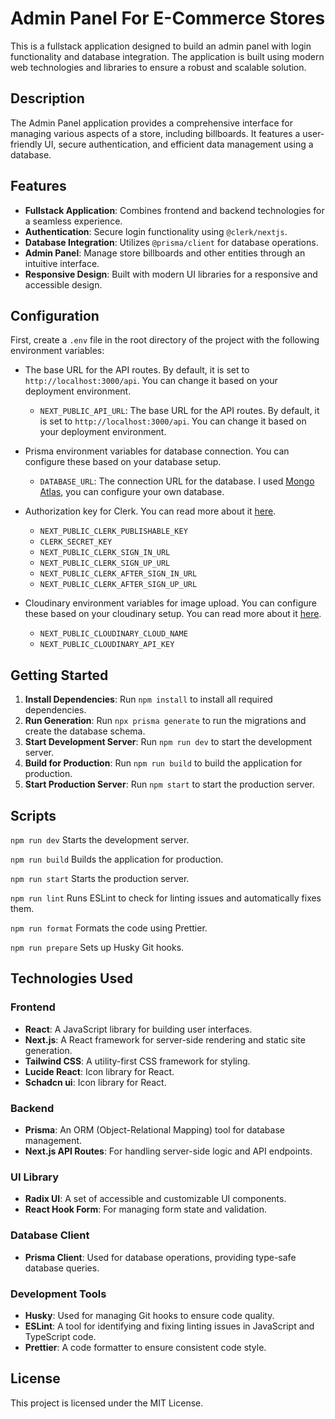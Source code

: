 # Admin Panel For E-Commerce Stores

This is a fullstack application designed to build an admin panel with login functionality and database integration. The
application is built using modern web technologies and libraries to ensure a robust and scalable solution.

## Description

The Admin Panel application provides a comprehensive interface for managing various aspects of a store, including
billboards. It features a user-friendly UI, secure authentication, and efficient data management using a database.

## Features

- **Fullstack Application**: Combines frontend and backend technologies for a seamless experience.
- **Authentication**: Secure login functionality using `@clerk/nextjs`.
- **Database Integration**: Utilizes `@prisma/client` for database operations.
- **Admin Panel**: Manage store billboards and other entities through an intuitive interface.
- **Responsive Design**: Built with modern UI libraries for a responsive and accessible design.

## Configuration

First, create a `.env` file in the root directory of the project with the following environment variables:

- The base URL for the API routes. By default, it is set to `http://localhost:3000/api`. You can change it based on your
  deployment environment.
    - `NEXT_PUBLIC_API_URL`: The base URL for the API routes. By default, it is set to `http://localhost:3000/api`. You
      can change it based on your deployment environment.

- Prisma environment variables for database connection. You can configure these based on your database setup.
    - `DATABASE_URL`: The connection URL for the database. I
      used [Mongo Atlas](https://account.mongodb.com/account/login?signedOut=true), you can configure your own database.
- Authorization key for Clerk. You can read more about it [here](https://docs.clerk.dev/setup/authorization).
    - `NEXT_PUBLIC_CLERK_PUBLISHABLE_KEY`
    - `CLERK_SECRET_KEY`
    - `NEXT_PUBLIC_CLERK_SIGN_IN_URL`
    - `NEXT_PUBLIC_CLERK_SIGN_UP_URL`
    - `NEXT_PUBLIC_CLERK_AFTER_SIGN_IN_URL`
    - `NEXT_PUBLIC_CLERK_AFTER_SIGN_UP_URL`
- Cloudinary environment variables for image upload. You can configure these based on your cloudinary setup. You can
  read more about it [here](https://next.cloudinary.dev/installation).
    - `NEXT_PUBLIC_CLOUDINARY_CLOUD_NAME`
    - `NEXT_PUBLIC_CLOUDINARY_API_KEY`

## Getting Started

1. **Install Dependencies**: Run `npm install` to install all required dependencies.
2. **Run Generation**: Run `npx prisma generate` to run the migrations and create the database schema.
3. **Start Development Server**: Run `npm run dev` to start the development server.
4. **Build for Production**: Run `npm run build` to build the application for production.
5. **Start Production Server**: Run `npm start` to start the production server.

## Scripts

```npm run dev``` Starts the development server.

```npm run build``` Builds the application for production.

```npm run start``` Starts the production server.

```npm run lint``` Runs ESLint to check for linting issues and automatically fixes them.

```npm run format``` Formats the code using Prettier.

```npm run prepare``` Sets up Husky Git hooks.

## Technologies Used

### Frontend

- **React**: A JavaScript library for building user interfaces.
- **Next.js**: A React framework for server-side rendering and static site generation.
- **Tailwind CSS**: A utility-first CSS framework for styling.
- **Lucide React**: Icon library for React.
- **Schadcn ui**: Icon library for React.

### Backend

- **Prisma**: An ORM (Object-Relational Mapping) tool for database management.
- **Next.js API Routes**: For handling server-side logic and API endpoints.

### UI Library

- **Radix UI**: A set of accessible and customizable UI components.
- **React Hook Form**: For managing form state and validation.

### Database Client

- **Prisma Client**: Used for database operations, providing type-safe database queries.

### Development Tools

- **Husky**: Used for managing Git hooks to ensure code quality.
- **ESLint**: A tool for identifying and fixing linting issues in JavaScript and TypeScript code.
- **Prettier**: A code formatter to ensure consistent code style.

## License

This project is licensed under the MIT License.
